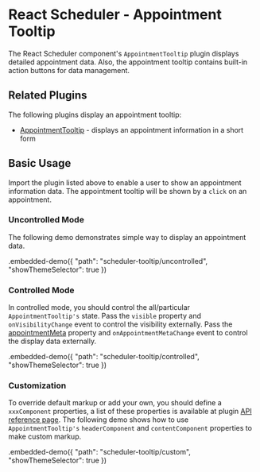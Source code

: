 # React Scheduler - Appointment Tooltip

The React Scheduler component's `AppointmentTooltip` plugin displays detailed appointment data. Also, the appointment tooltip contains built-in action buttons for data management.

## Related Plugins

The following plugins display an appointment tooltip:

- [AppointmentTooltip](../reference/appointment-tooltip.md) - displays an appointment information in a short form

## Basic Usage

Import the plugin listed above to enable a user to show an appointment information data. The appointment tooltip will be shown by a `click` on an appointment.

### Uncontrolled Mode

The following demo demonstrates simple way to display an appointment data.

.embedded-demo({ "path": "scheduler-tooltip/uncontrolled", "showThemeSelector": true })

### Controlled Mode

In controlled mode, you should control the all/particular `AppointmentTooltip's` state. Pass the `visible` property and `onVisibilityChange`  event to control the visibility externally. Pass the [appointmentMeta](../reference/appointment-tooltip.md#appointmentmeta) property and `onAppointmentMetaChange` event to control the display data externally.

.embedded-demo({ "path": "scheduler-tooltip/controlled", "showThemeSelector": true })

### Customization

To override default markup or add your own, you should define a `xxxComponent` properties, a list of these properties is available at plugin [API reference page](../reference/appointment-tooltip.md). The following demo shows how to use `AppointmentTooltip's` `headerComponent` and `contentComponent` properties to make custom markup.

.embedded-demo({ "path": "scheduler-tooltip/custom", "showThemeSelector": true })
